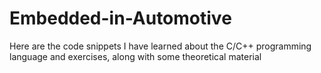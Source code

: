 # Embedded-in-Automotive
Here are the code snippets I have learned about the C/C++ programming language and exercises, along with some theoretical material

